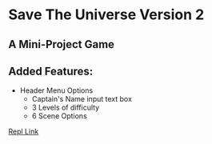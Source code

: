 # Save The Universe Version 2

## A Mini-Project Game

## Added Features:

- Header Menu Options
  - Captain's Name input text box
  - 3 Levels of difficulty
  - 6 Scene Options

[Repl Link](https://save-the-universe-wk5-mini-project-version2.msoro.repl.co/)
